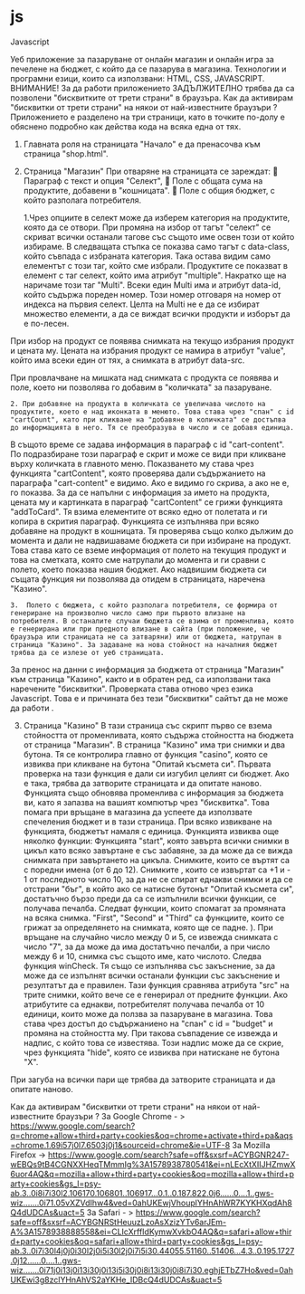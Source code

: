 # js
Javascript

Уеб приложение за пазаруване от онлайн магазин и онлайн игра за печелене на бюджет, с който да се пазарува в магазина. Технологии и програмни езици, които са използвани: HTML, CSS, JAVASCRIPT.
ВНИМАНИЕ!
За да работи приложението ЗАДЪЛЖИТЕЛНО трябва да са позволени "бисквитките от трети страни" в браузъра.
Как да активирам "бисквитки от трети страни" на някои от най-известните браузъри ?
Приложението е разделено на три страници, като в точките по-долу е обяснено подробно как действа кода на всяка една от тях.
1.	Главната роля на страницата "Начало" е да пренасочва към страница "shop.html".


2.	Страница "Магазин"
При отваряне на страницата се зареждат:
	Параграф с текст и опция "Селект",
	Поле с общата сума на продуктите, добавени в "кошницата".
	Поле с общия бюджет, с който разполага потребителя.

	1.Чрез опциите в селект може да изберем категория на продуктите, която да се отвори.
При промяна на избор от тагът "селект" се скриват всички останали тагове със същото име освен този от който избираме. В следващата стъпка се показва само тагът с data-class, който съвпада с избраната категория. Така остава видим само елементът с този таг, който сме избрали.
Продуктите се показват в елемент с таг селект, който има атрибут "multiple". Накратко ще на наричаме този таг "Multi".
Всеки един Multi има и атрибут data-id, който съдържа пореден номер. Този номер отговаря на номер от индекса на първия селект.
Целта на Multi не e да се избират множество елементи, а да се виждат всички продукти и изборът да е по-лесен.

При избор на продукт се появява снимката на текущо избрания продукт и цената му.
Цената на избрания продукт се намира в атрибут "value", който има всеки един от тях, а снимката в атрибут data-src.

При провлачване на мишката над снимката с продукта се появява и поле, което ни позволява го добавим в "количката" за пазаруване.

	2. При добавяне на продукта в количката се увеличава числото на продуктите, което е над иконката в менюто. Това става чрез "спан" с id "cartCount", като при кликване на "добавяне в количката" се достъпва до информацията в него. Тя се преобразува в число и се добавя единица.

В същото време се задава информация в параграф с id "cart-content". По подразбиране този параграф е скрит и може се види при кликване върху количката в главното меню. Показването му става чрез функцията "cartContent", която проверява дали съдържанието на параграфа   "cart-content" е видимо. Ако е видимо го скрива, а ако не е, го показва.
За да се напълни с информация за името на продукта, цената му и картинката в параграф "cartContent" се грижи функцията "addToCard". 
Тя взима елементите от всяко едно от полетата и ги копира в скрития параграф. Функцията се изпълнява при всяко добавяне на продукт в кошницата. Тя проверява също колко дължим до момента и  дали не надвишаваме бюджета си при избиране на продукт. Това става като се вземе информация от полето на текущия продукт и това на сметката, която сме натрупали до момента и ги сравни с полето, което показва нашия бюджет. Ако надвишим бюджета си същата функция ни позволява да отидем в страницата, наречена "Казино".

	3.  Полето с бюджета, с който разполага потребителя, се формира от генериране на произволно число само при първото влизане на потребителя. В останалите случаи бюджета се взима от променлива, която е генерирана или при предното влизане в сайта (при положение, че браузъра или страницата не са затваряни) или от бюджета, натрупан в страница "Казино". За задаване на нова стойност на началния бюджет трябва да се излезе от уеб страницата.
За пренос на данни с информация за бюджета от страница "Магазин" към страница "Казино", както и в обратен ред, са използвани така наречените "бисквитки". Проверката става отново чрез езика Javascript. Това е и причината без тези "бисквитки" сайтът да не може да работи .

3.	Страница "Казино"
В тази страница със скрипт първо се взема стойността от променливата, която съдържа стойността на бюджета от страница "Магазин".
В страница "Казино" има три снимки и два бутона. Тя се контролира главно от функция "casino", която се извиква при кликване на бутона "Опитай късмета си".
Първата проверка на тази функция е дали си изгубил целият си бюджет. Ако е така, трябва да затворите страницата и да опитате наново.
Функцията също обновява променлива с информация за бюджета ви, като я запазва на вашият компютър чрез "бисквитка". Това помага при връщане в магазина да успеете да използвате спечеления бюджет и в тази страница.
При всяко извикване на функцията, бюджетът намаля с единица.
Функцията извиква още няколко функции:
Функцията "start",  която завърта всички снимки в цикъл като всяко завъртане е със забавяне, за да може да се вижда снимката при завъртането на цикъла.
Снимките, които се въртят са с поредни имена (от 6 до 12).
Снимките , които се извъртат са +1 и - 1 от последното число 10, за да не се спират еднакви снимки и да се отстрани "бъг", в който ако се натисне бутонът "Опитай късмета си", достатъчно бързо преди да са се изпълнили всички функции, се получава печалба.
Следват функции, които спомагат за промяната на всяка снимка.
"First", "Second" и "Third"  са функциите, които се грижат за определянето на снимката, която ще се падне. ). При връщане на случайно число между 0 и 5, се извежда снимката с число "7",  за да може да има достатъчно печалби, а при число между 6 и 10, снимка със същото име, като числото.
Следва функция winCheck. 
Тя също се изпълнява със закъснение, за да може да се изпълнят всички останали функции със закъснение и резултатът да е правилен. Тази функция сравнява атрибута "src" на трите снимки, който вече се е генерирал от предните функции. Ако атрибутите са еднакви, потребителят получава печалба от 10 единици, които може да ползва за пазаруване в магазина. 
Това става чрез достъп до съдържаниено на "спан" с id = "budget" и промяна на стойността му.
При такова съвпадение се извежда и надпис, с който това се известява. Този надпис може да се скрие, чрез функцията "hide", която се извиква при натискане не бутона "Х".

При загуба на всички пари ще трябва да затворите страницата и да опитате наново. 




Как да активирам "бисквитки от трети страни" на някои от най-известните браузъри ?
За Google Chrome  - > https://www.google.com/search?q=chrome+allow+third+party+cookies&oq=chrome+activate+third+pa&aqs=chrome.1.69i57j0l7.6503j0j1&sourceid=chrome&ie=UTF-8
За Mozilla Firefox -> https://www.google.com/search?safe=off&sxsrf=ACYBGNR247-wEBQs9tB4CGNXXHeqTMmmIg%3A1578938780541&ei=nLEcXtXIIJHZmwX6uor4AQ&q=mozilla+allow+third+party+cookies&oq=mozilla+allow+third+party+cookies&gs_l=psy-ab.3..0i8i7i30l2.106170.106801..106917...0.1..0.187.822.0j6......0....1..gws-wiz.......0i71.05vXZVdIhw4&ved=0ahUKEwjVhouplYHnAhWR7KYKHXqdAh8Q4dUDCAs&uact=5
За Safari - > https://www.google.com/search?safe=off&sxsrf=ACYBGNRStHeuuzLzoAsXzizYTv6arJEm-A%3A1578938888558&ei=CLIcXrffIdKymwXvkbO4AQ&q=safari+allow+third+party+cookies&oq=safari+allow+third+party+cookies&gs_l=psy-ab.3..0i7i30l4j0j0i30l2j0i5i30l2j0i7i5i30.44055.51160..51406...4.3..0.195.1727.0j12......0....1..gws-wiz.......0i71j0i13j0i13i30j0i13i5i30j0i8i13i30j0i8i7i30.eghjETbZ7Ho&ved=0ahUKEwi3g8zclYHnAhVS2aYKHe_IDBcQ4dUDCAs&uact=5


